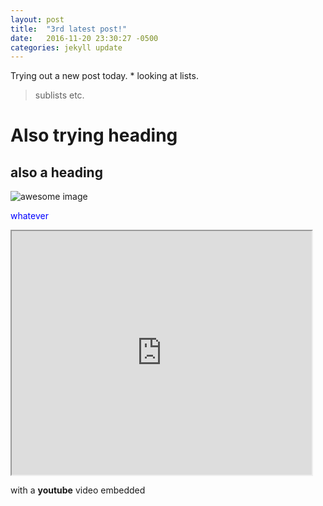 ```yaml
---
layout: post
title:  "3rd latest post!"
date:   2016-11-20 23:30:27 -0500
categories: jekyll update
---
```

Trying out a new post today. * looking at lists.  

> sublists etc. 

# Also trying heading

## also a heading


![awesome image](http://www.herdofcats.ca/files/images/imposter.png)

<span style="color:blue"> whatever <span>

<iframe  title="YouTube video player" width="480" height="390" src="https://www.youtube.com/watch?v=jeum1gciPzs" frameborder="1"> </iframe>

with a **youtube** video embedded
